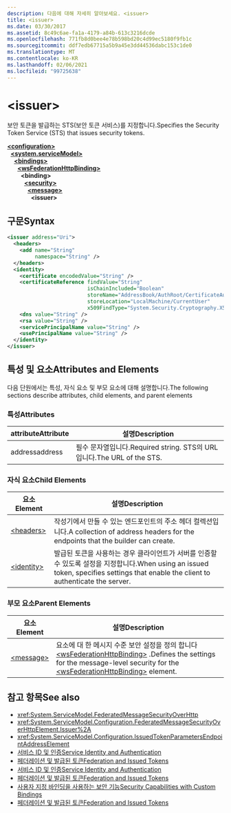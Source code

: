 ```yaml
---
description: 다음에 대해 자세히 알아보세요. <issuer>
title: <issuer>
ms.date: 03/30/2017
ms.assetid: 8c49c6ae-fa1a-4179-a84b-613c3216dcde
ms.openlocfilehash: 771fb8d0bee4e78b598bd20c4d99ec5180f9fb1c
ms.sourcegitcommit: ddf7edb67715a5b9a45e3dd44536dabc153c1de0
ms.translationtype: MT
ms.contentlocale: ko-KR
ms.lasthandoff: 02/06/2021
ms.locfileid: "99725638"
---
```

# \<issuer>

<span data-ttu-id="729de-102">보안 토큰을 발급하는 STS(보안 토큰 서비스)를 지정합니다.</span><span class="sxs-lookup"><span data-stu-id="729de-102">Specifies the Security Token Service (STS) that issues security tokens.</span></span>  
  
[**\<configuration>**](../configuration-element.md)\
&nbsp;&nbsp;[**\<system.serviceModel>**](system-servicemodel.md)\
&nbsp;&nbsp;&nbsp;&nbsp;[**\<bindings>**](bindings.md)\
&nbsp;&nbsp;&nbsp;&nbsp;&nbsp;&nbsp;[**\<wsFederationHttpBinding>**](wsfederationhttpbinding.md)\
&nbsp;&nbsp;&nbsp;&nbsp;&nbsp;&nbsp;&nbsp;&nbsp;**\<binding>**\
&nbsp;&nbsp;&nbsp;&nbsp;&nbsp;&nbsp;&nbsp;&nbsp;&nbsp;&nbsp;[**\<security>**](security-of-wsfederationhttpbinding.md)\
&nbsp;&nbsp;&nbsp;&nbsp;&nbsp;&nbsp;&nbsp;&nbsp;&nbsp;&nbsp;&nbsp;&nbsp;[**\<message>**](message-element-of-wsfederationhttpbinding.md)\
&nbsp;&nbsp;&nbsp;&nbsp;&nbsp;&nbsp;&nbsp;&nbsp;&nbsp;&nbsp;&nbsp;&nbsp;&nbsp;&nbsp;**\<issuer>**  
  
## <a name="syntax"></a><span data-ttu-id="729de-103">구문</span><span class="sxs-lookup"><span data-stu-id="729de-103">Syntax</span></span>  
  
```xml  
<issuer address="Uri">
  <headers>
    <add name="String"
         namespace="String" />
  </headers>
  <identity>
    <certificate encodedValue="String" />
    <certificateReference findValue="String"
                          isChainIncluded="Boolean"
                          storeName="AddressBook/AuthRoot/CertificateAuthority/Disallowed/My/Root/TrustedPeople/TrustedPublisher"
                          storeLocation="LocalMachine/CurrentUser"
                          x509FindType="System.Security.Cryptography.X509certificates.X509findtype" />
    <dns value="String" />
    <rsa value="String" />
    <servicePrincipalName value="String" />
    <usePrincipalName value="String" />
  </identity>
</issuer>
```  
  
## <a name="attributes-and-elements"></a><span data-ttu-id="729de-104">특성 및 요소</span><span class="sxs-lookup"><span data-stu-id="729de-104">Attributes and Elements</span></span>  

 <span data-ttu-id="729de-105">다음 단원에서는 특성, 자식 요소 및 부모 요소에 대해 설명합니다.</span><span class="sxs-lookup"><span data-stu-id="729de-105">The following sections describe attributes, child elements, and parent elements</span></span>  
  
### <a name="attributes"></a><span data-ttu-id="729de-106">특성</span><span class="sxs-lookup"><span data-stu-id="729de-106">Attributes</span></span>  
  
|<span data-ttu-id="729de-107">attribute</span><span class="sxs-lookup"><span data-stu-id="729de-107">Attribute</span></span>|<span data-ttu-id="729de-108">설명</span><span class="sxs-lookup"><span data-stu-id="729de-108">Description</span></span>|  
|---------------|-----------------|  
|<span data-ttu-id="729de-109">address</span><span class="sxs-lookup"><span data-stu-id="729de-109">address</span></span>|<span data-ttu-id="729de-110">필수 문자열입니다.</span><span class="sxs-lookup"><span data-stu-id="729de-110">Required string.</span></span> <span data-ttu-id="729de-111">STS의 URL입니다.</span><span class="sxs-lookup"><span data-stu-id="729de-111">The URL of the STS.</span></span>|  
  
### <a name="child-elements"></a><span data-ttu-id="729de-112">자식 요소</span><span class="sxs-lookup"><span data-stu-id="729de-112">Child Elements</span></span>  
  
|<span data-ttu-id="729de-113">요소</span><span class="sxs-lookup"><span data-stu-id="729de-113">Element</span></span>|<span data-ttu-id="729de-114">설명</span><span class="sxs-lookup"><span data-stu-id="729de-114">Description</span></span>|  
|-------------|-----------------|  
|[\<headers>](headers-element.md)|<span data-ttu-id="729de-115">작성기에서 만들 수 있는 엔드포인트의 주소 헤더 컬렉션입니다.</span><span class="sxs-lookup"><span data-stu-id="729de-115">A collection of address headers for the endpoints that the builder can create.</span></span>|  
|[\<identity>](identity.md)|<span data-ttu-id="729de-116">발급된 토큰을 사용하는 경우 클라이언트가 서버를 인증할 수 있도록 설정을 지정합니다.</span><span class="sxs-lookup"><span data-stu-id="729de-116">When using an issued token, specifies settings that enable the client to authenticate the server.</span></span>|  
  
### <a name="parent-elements"></a><span data-ttu-id="729de-117">부모 요소</span><span class="sxs-lookup"><span data-stu-id="729de-117">Parent Elements</span></span>  
  
|<span data-ttu-id="729de-118">요소</span><span class="sxs-lookup"><span data-stu-id="729de-118">Element</span></span>|<span data-ttu-id="729de-119">설명</span><span class="sxs-lookup"><span data-stu-id="729de-119">Description</span></span>|  
|-------------|-----------------|  
|[\<message>](message-element-of-wsfederationhttpbinding.md)|<span data-ttu-id="729de-120">요소에 대 한 메시지 수준 보안 설정을 정의 합니다 [\<wsFederationHttpBinding>](wsfederationhttpbinding.md) .</span><span class="sxs-lookup"><span data-stu-id="729de-120">Defines the settings for the message-level security for the [\<wsFederationHttpBinding>](wsfederationhttpbinding.md) element.</span></span>|  
  
## <a name="see-also"></a><span data-ttu-id="729de-121">참고 항목</span><span class="sxs-lookup"><span data-stu-id="729de-121">See also</span></span>

- <xref:System.ServiceModel.FederatedMessageSecurityOverHttp>
- <xref:System.ServiceModel.Configuration.FederatedMessageSecurityOverHttpElement.Issuer%2A>
- <xref:System.ServiceModel.Configuration.IssuedTokenParametersEndpointAddressElement>
- [<span data-ttu-id="729de-122">서비스 ID 및 인증</span><span class="sxs-lookup"><span data-stu-id="729de-122">Service Identity and Authentication</span></span>](../../../wcf/feature-details/service-identity-and-authentication.md)
- [<span data-ttu-id="729de-123">페더레이션 및 발급된 토큰</span><span class="sxs-lookup"><span data-stu-id="729de-123">Federation and Issued Tokens</span></span>](../../../wcf/feature-details/federation-and-issued-tokens.md)
- [<span data-ttu-id="729de-124">서비스 ID 및 인증</span><span class="sxs-lookup"><span data-stu-id="729de-124">Service Identity and Authentication</span></span>](../../../wcf/feature-details/service-identity-and-authentication.md)
- [<span data-ttu-id="729de-125">페더레이션 및 발급된 토큰</span><span class="sxs-lookup"><span data-stu-id="729de-125">Federation and Issued Tokens</span></span>](../../../wcf/feature-details/federation-and-issued-tokens.md)
- [<span data-ttu-id="729de-126">사용자 지정 바인딩을 사용하는 보안 기능</span><span class="sxs-lookup"><span data-stu-id="729de-126">Security Capabilities with Custom Bindings</span></span>](../../../wcf/feature-details/security-capabilities-with-custom-bindings.md)
- [<span data-ttu-id="729de-127">페더레이션 및 발급된 토큰</span><span class="sxs-lookup"><span data-stu-id="729de-127">Federation and Issued Tokens</span></span>](../../../wcf/feature-details/federation-and-issued-tokens.md)
